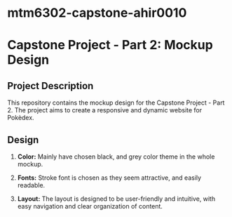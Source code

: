 # mtm6302-capstone-ahir0010
# Capstone Project - Part 2: Mockup Design

## Project Description

This repository contains the mockup design for the Capstone Project - Part 2. The project aims to create a responsive and dynamic website for Pokèdex.

## Design

1. **Color:** Mainly have chosen black, and grey color theme in the whole mockup.  

2. **Fonts:** Stroke font is chosen as they seem attractive, and easily readable.

3. **Layout:** The layout is designed to be user-friendly and intuitive, with easy navigation and clear organization of content.